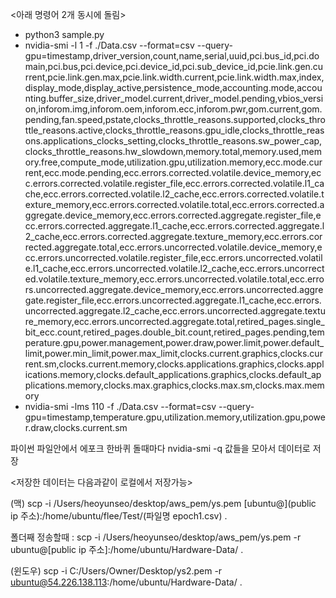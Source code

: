 <아래 명령어 2개 동시에 돌림>
- python3 sample.py 
- nvidia-smi -l 1 -f ./Data.csv --format=csv --query-gpu=timestamp,driver_version,count,name,serial,uuid,pci.bus_id,pci.domain,pci.bus,pci.device,pci.device_id,pci.sub_device_id,pcie.link.gen.current,pcie.link.gen.max,pcie.link.width.current,pcie.link.width.max,index,display_mode,display_active,persistence_mode,accounting.mode,accounting.buffer_size,driver_model.current,driver_model.pending,vbios_version,inforom.img,inforom.oem,inforom.ecc,inforom.pwr,gom.current,gom.pending,fan.speed,pstate,clocks_throttle_reasons.supported,clocks_throttle_reasons.active,clocks_throttle_reasons.gpu_idle,clocks_throttle_reasons.applications_clocks_setting,clocks_throttle_reasons.sw_power_cap,clocks_throttle_reasons.hw_slowdown,memory.total,memory.used,memory.free,compute_mode,utilization.gpu,utilization.memory,ecc.mode.current,ecc.mode.pending,ecc.errors.corrected.volatile.device_memory,ecc.errors.corrected.volatile.register_file,ecc.errors.corrected.volatile.l1_cache,ecc.errors.corrected.volatile.l2_cache,ecc.errors.corrected.volatile.texture_memory,ecc.errors.corrected.volatile.total,ecc.errors.corrected.aggregate.device_memory,ecc.errors.corrected.aggregate.register_file,ecc.errors.corrected.aggregate.l1_cache,ecc.errors.corrected.aggregate.l2_cache,ecc.errors.corrected.aggregate.texture_memory,ecc.errors.corrected.aggregate.total,ecc.errors.uncorrected.volatile.device_memory,ecc.errors.uncorrected.volatile.register_file,ecc.errors.uncorrected.volatile.l1_cache,ecc.errors.uncorrected.volatile.l2_cache,ecc.errors.uncorrected.volatile.texture_memory,ecc.errors.uncorrected.volatile.total,ecc.errors.uncorrected.aggregate.device_memory,ecc.errors.uncorrected.aggregate.register_file,ecc.errors.uncorrected.aggregate.l1_cache,ecc.errors.uncorrected.aggregate.l2_cache,ecc.errors.uncorrected.aggregate.texture_memory,ecc.errors.uncorrected.aggregate.total,retired_pages.single_bit_ecc.count,retired_pages.double_bit.count,retired_pages.pending,temperature.gpu,power.management,power.draw,power.limit,power.default_limit,power.min_limit,power.max_limit,clocks.current.graphics,clocks.current.sm,clocks.current.memory,clocks.applications.graphics,clocks.applications.memory,clocks.default_applications.graphics,clocks.default_applications.memory,clocks.max.graphics,clocks.max.sm,clocks.max.memory
- nvidia-smi -lms 110 -f ./Data.csv --format=csv --query-gpu=timestamp,temperature.gpu,utilization.memory,utilization.gpu,power.draw,clocks.current.sm

파이썬 파일안에서 에포크 한바퀴 돌때마다 nvidia-smi -q 값들을 모아서 데이터로 저장

<저장한 데이터는 다음과같이 로컬에서 저장가능>

(맥)
scp -i /Users/heoyunseo/desktop/aws_pem/ys.pem [ubuntu@](public ip 주소):/home/ubuntu/flee/Test/(파일명 epoch1.csv) .

폴더째 정송할때 : 
scp -i /Users/heoyunseo/desktop/aws_pem/ys.pem -r ubuntu@[public ip 주소]:/home/ubuntu/Hardware-Data/ .

(윈도우)
scp -i C:/Users/Owner/Desktop/ys2.pem -r ubuntu@54.226.138.113:/home/ubuntu/Hardware-Data/ .
